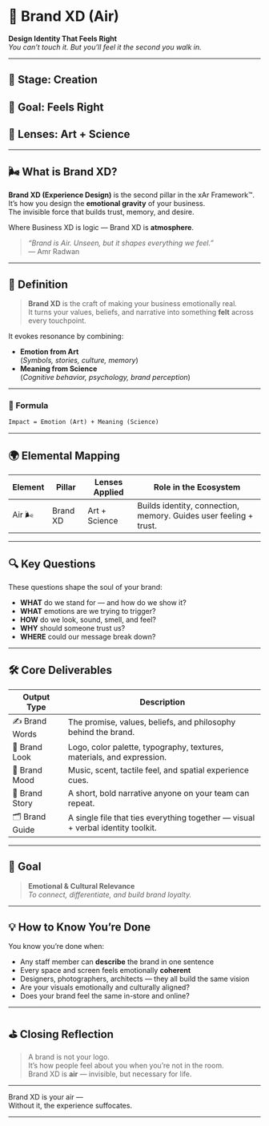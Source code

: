 # 🍐 Brand XD (Air)  
**Design Identity That Feels Right**  
_You can’t touch it. But you’ll feel it the second you walk in._

---

## 🔁 Stage: Creation  
## 🎯 Goal: Feels Right  
## 🎨 Lenses: Art + Science  

---

## 🌬 What is Brand XD?

**Brand XD (Experience Design)** is the second pillar in the xAr Framework™.  
It’s how you design the **emotional gravity** of your business.  
The invisible force that builds trust, memory, and desire.

Where Business XD is logic — Brand XD is **atmosphere**.

> _“Brand is Air. Unseen, but it shapes everything we feel.”_  
> — Amr Radwan

---

## 🧠 Definition

> **Brand XD** is the craft of making your business emotionally real.  
> It turns your values, beliefs, and narrative into something **felt** across every touchpoint.

It evokes resonance by combining:
- **Emotion from Art**  
  (_Symbols, stories, culture, memory_)
- **Meaning from Science**  
  (_Cognitive behavior, psychology, brand perception_)

---

### 📐 Formula
```txt
Impact = Emotion (Art) + Meaning (Science)
```

---

## 🌍 Elemental Mapping

| Element | Pillar    | Lenses Applied  | Role in the Ecosystem                                           |
|---------|-----------|------------------|------------------------------------------------------------------|
| Air 🌬  | Brand XD | Art + Science   | Builds identity, connection, memory. Guides user feeling + trust.|

---

## 🔍 Key Questions

These questions shape the soul of your brand:

- **WHAT** do we stand for — and how do we show it?
- **WHAT** emotions are we trying to trigger?
- **HOW** do we look, sound, smell, and feel?
- **WHY** should someone trust us?
- **WHERE** could our message break down?

---

## 🛠️ Core Deliverables

| Output Type     | Description                                                                          |
|-----------------|--------------------------------------------------------------------------------------|
| ✍️ Brand Words  | The promise, values, beliefs, and philosophy behind the brand.                      |
| 🎨 Brand Look   | Logo, color palette, typography, textures, materials, and expression.               |
| 🎵 Brand Mood   | Music, scent, tactile feel, and spatial experience cues.                            |
| 📖 Brand Story  | A short, bold narrative anyone on your team can repeat.                             |
| 🗂 Brand Guide  | A single file that ties everything together — visual + verbal identity toolkit.     |

---

## 🎯 Goal

> **Emotional & Cultural Relevance**  
_To connect, differentiate, and build brand loyalty._

---

## 💡 How to Know You’re Done

You know you’re done when:
- Any staff member can **describe** the brand in one sentence  
- Every space and screen feels emotionally **coherent**  
- Designers, photographers, architects — they all build the same vision
- Are your visuals emotionally and culturally aligned?
- Does your brand feel the same in-store and online?

---

## ⛳️ Closing Reflection

> A brand is not your logo.  
> It’s how people feel about you when you’re not in the room.  
> Brand XD is **air** — invisible, but necessary for life.

---

Brand XD is your air —  
Without it, the experience suffocates.

---

